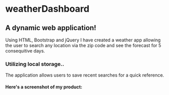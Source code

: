 # weatherDashboard

## A dynamic web application!

Using HTML, Bootstrap and jQuery I have created a weather app allowing the user to search any location via the zip code and see the forecast for 5 consequitive days.

### Utilizing local storage..

The application allows users to save recent searches for a quick reference.

#### Here's a screenshot of my product:
